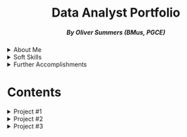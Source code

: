 # <h1 align="center">Data Analyst Portfolio</h1>
<h5 align="center">By Oliver Summers (BMus, PGCE)</h5>

<details>
<summary>About Me</summary>
<br>

**Who are you?** - Hi, I'm Oliver, and I love being involved with data! With nearly 5 years experience working in datasets of varying degrees, from easy-to-digest Excel spreadsheets to larger datasets used in SQL, R and Python.

**Why do you do what you do?** - I've always been invested in data in various ways, starting with music. With growth for the data field set to grow about 28% through 2026 [Schroeder, 2021](https://www.forbes.com/sites/bernhardschroeder/2021/06/11/the-data-analytics-profession-and-employment-is-exploding-three-trends-that-matter/?sh=356375f73f81) I believe that the future of data has never been more exciting!

**What expertise and skills do you have?** - As a qualified teacher, I have extensive experience with 

**What accomplishments have you made?** - You can see a bullet point list below further for exmaples (list is not exhaustive)

**What are you looking for?** - I'm looking for a role focusing on data that I'm passionate about analysing, and push forward decisions for brands that have a positive impact on soceity. I'd love to hear from you to discuss further about what you're looking for in a data analyst role and the needs of the business, so please do get in touch so we can discuss further. Thank you and looking forward to speaking with you!
<br>
<br>

*P.S. a quick bonus fact for you - during my time at MyTutor, I won the data compeition in the data team for building a database in SQL from the ground up, focusing on different coloured shirts and presenting this to the team. As an award, I won a emoji of me with a crown and a box of chocolates!*

</details>

<details markdown="1">
<summary>Soft Skills</summary>
<br>

- **Communication & Presentation**
  - PGCE, delivered lessons
  - At MyTutor, delivered presentations to 20+ staff
- **Teamwork**
  - test
  - test
- **Critical Thinking**
  - test
  - test
- **Attention to Detail**
  - test
  - test

</details>

<details markdown="1">
<summary>Further Accomplishments</summary>
<br>

-
-
-

</details>

# Contents

<details>
<summary>Project #1</summary>

</details>

<details>
<summary>Project #2</summary>

</details>

<details>
<summary>Project #3</summary>

</details>



